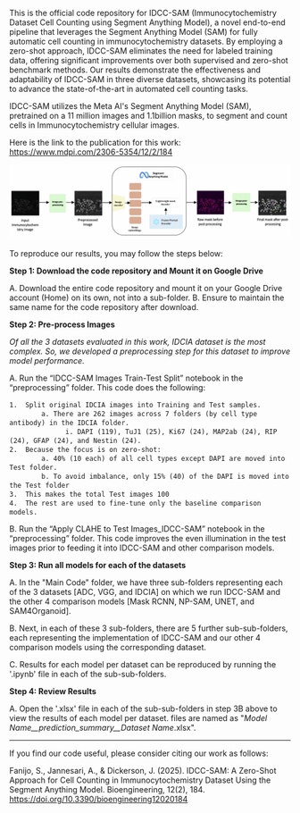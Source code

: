 This is the official code repository for IDCC-SAM (Immunocytochemistry Dataset Cell Counting using Segment Anything Model), a novel end-to-end pipeline that leverages the Segment Anything Model (SAM) for fully automatic cell counting in immunocytochemistry datasets. By employing a zero-shot approach, IDCC-SAM eliminates the need for labeled training data, offering significant improvements over both supervised and zero-shot benchmark methods. Our results demonstrate the effectiveness and adaptability of IDCC-SAM in three diverse datasets, showcasing its potential to advance the state-of-the-art in automated cell counting tasks.

IDCC-SAM utilizes the Meta AI's Segment Anything Model (SAM), pretrained on a 11 million images and 1.1billion masks, to segment and count cells in Immunocytochemistry cellular images.

Here is the link to the publication for this work: https://www.mdpi.com/2306-5354/12/2/184


![SAM design](IDCC-SAM_Architecture_Diagram.png?raw=true)


To reproduce our results, you may follow the steps below:


**Step 1: Download the code repository and Mount it on Google Drive**

A.	Download the entire code repository and mount it on your Google Drive account (Home) on its own, not into a sub-folder.
B.  Ensure to maintain the same name for the code repository after download.


**Step 2: Pre-process Images**

_Of all the 3 datasets evaluated in this work, IDCIA dataset is the most complex. So, we developed a preprocessing step for this dataset to improve model performance._

A.  Run the “IDCC-SAM Images Train-Test Split” notebook in the “preprocessing” folder. This code does the following:

    1.	Split original IDCIA images into Training and Test samples.
            a. There are 262 images across 7 folders (by cell type antibody) in the IDCIA folder.
                  i. DAPI (119), TuJ1 (25), Ki67 (24), MAP2ab (24), RIP (24), GFAP (24), and Nestin (24).
    2.	Because the focus is on zero-shot:
            a. 40% (10 each) of all cell types except DAPI are moved into Test folder.
            b. To avoid imbalance, only 15% (40) of the DAPI is moved into the Test folder
    3.	This makes the total Test images 100
    4.	The rest are used to fine-tune only the baseline comparison models.

B.	Run the “Apply CLAHE to Test Images_IDCC-SAM” notebook in the “preprocessing” folder. This code improves the even illumination in the test images prior to feeding it into IDCC-SAM and other comparison models.


**Step 3: Run all models for each of the datasets**

A.	In the "Main Code" folder, we have three sub-folders representing each of the 3 datasets [ADC, VGG, and IDCIA] on which we run IDCC-SAM and the other 4 comparison models [Mask RCNN, NP-SAM, UNET, and SAM4Organoid]. 

B.  Next, in each of these 3 sub-folders, there are 5 further sub-sub-folders, each representing the implementation of IDCC-SAM and our other 4 comparison models using the corresponding dataset.

C.	Results for each model per dataset can be reproduced by running the '.ipynb' file in each of the sub-sub-folders.


**Step 4: Review Results**

A.	Open the '.xlsx' file in each of the sub-sub-folders in step 3B above to view the results of each model per dataset. files are named as "_Model Name__prediction_summary__Dataset Name_.xlsx".


-------------------------------------------------------------------------------------------------------------------------------------------------------------------------------------------------

If you find our code useful, please consider citing our work as follows:


Fanijo, S., Jannesari, A., & Dickerson, J. (2025). IDCC-SAM: A Zero-Shot Approach for Cell Counting in Immunocytochemistry Dataset Using the Segment Anything Model. Bioengineering, 12(2), 184. https://doi.org/10.3390/bioengineering12020184
